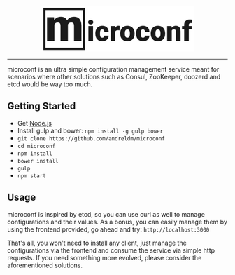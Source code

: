 <p align="center">
    <img width="349" height="103" alt="logo" src="https://raw.githubusercontent.com/andreldm/microconf/1185effa9386fb834f9764fabd3d807a6ca90032/assets/logo.png">
</p>

---

microconf is an ultra simple configuration management service meant for scenarios where other solutions such as Consul, ZooKeeper, doozerd and etcd would be way too much.

## Getting Started

* Get [Node.js](https://nodejs.org/)
* Install gulp and bower: `npm install -g gulp bower`
* `git clone https://github.com/andreldm/microconf`
* `cd microconf`
* `npm install`
* `bower install`
* `gulp`
* `npm start`

## Usage

microconf is inspired by etcd, so you can use curl as well to manage configurations and their values. As a bonus, you can easily manage them by using the frontend provided, go ahead and try: `http://localhost:3000`

That's all, you won't need to install any client, just manage the configurations via the frontend and consume the service via simple http requests. If you need something more evolved, please consider the aforementioned solutions.
